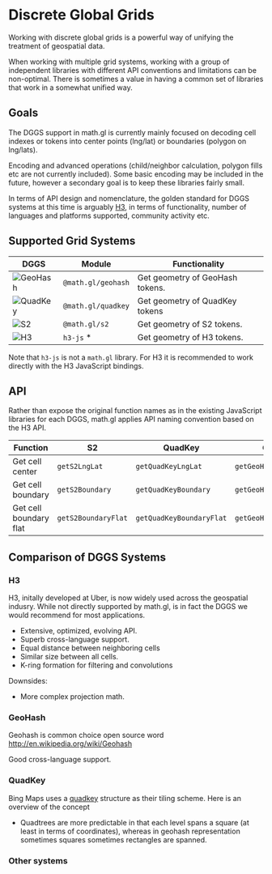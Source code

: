 # Discrete Global Grids

Working with discrete global grids is a powerful way of unifying the treatment of geospatial data.

When working with multiple grid systems, working with a group of independent libraries with different API conventions and limitations can be non-optimal. There is sometimes a value in having a common set of libraries that work in a somewhat unified way.

## Goals

The DGGS support in math.gl is currently mainly focused on decoding cell indexes or tokens into center points (lng/lat) or boundaries (polygon on lng/lats). 

Encoding and advanced operations (child/neighbor calculation, polygon fills etc are not currently included). Some basic encoding may be included in the future, however a secondary goal is to keep these libraries fairly small.

In terms of API design and nomenclature, the golden standard for DGGS systems at this time is arguably [H3](https://h3geo.org), in terms of functionality, number of languages and platforms supported, community activity etc.  

## Supported Grid Systems

| DGGS                                            | Module             | Functionality                   |
| ----------------------------------------------- | ------------------ | ------------------------------- |
| ![GeoHash](../images/dggs/geohash.png 'GeoHash') | `@math.gl/geohash` | Get geometry of GeoHash tokens. |
| ![QuadKey](../images/dggs/quadkey.png 'QuadKey') | `@math.gl/quadkey` | Get geometry of QuadKey tokens  |
| ![S2](../images/dggs/s2.png 'S2')                | `@math.gl/s2`      | Get geometry of S2 tokens.      |
| ![H3](../images/dggs/h3.png 'H3')                | `h3-js` \*         | Get geometry of H3 tokens.      |

Note that `h3-js` is not a `math.gl` library. For H3 it is recommended to work directly with the H3 JavaScript bindings.


## API

Rather than expose the original function names as in the existing JavaScript libraries for each DGGS, math.gl applies API naming convention based on the H3 API.

| Function               | S2                  | QuadKey                  | GeoHash                  | H3                  |
| ---------------------- | ------------------- | ------------------------ | ------------------------ | ------------------- |
| Get cell center        | `getS2LngLat`       | `getQuadKeyLngLat`       | `getGeoHashLngLat`       | `getH3LngLat`       |
| Get cell boundary      | `getS2Boundary`     | `getQuadKeyBoundary`     | `getGeoHashBoundary`     | `getH3Boundary`     |
| Get cell boundary flat | `getS2BoundaryFlat` | `getQuadKeyBoundaryFlat` | `getGeoHashBoundaryFlat` | `getH3BoundaryFlat` |

## Comparison of DGGS Systems

### H3

H3, initally developed at Uber, is now widely used across the geospatial indusry. 
While not directly supported by math.gl, is in fact the DGGS we would recommend for most applications.

- Extensive, optimized, evolving API.
- Superb cross-language support.
- Equal distance between neighboring cells
- Similar size between all cells.
- K-ring formation for filtering and convolutions

Downsides:
- More complex projection math.

### GeoHash

Geohash is common choice  open source word http://en.wikipedia.org/wiki/Geohash

Good cross-language support.

### QuadKey

Bing Maps uses a [quadkey](http://msdn.microsoft.com/en-us/library/bb259689.aspx.) structure as their tiling scheme. Here is an overview of the concept 

- Quadtrees are more predictable in that each level spans a square (at least in terms of coordinates), whereas in geohash representation sometimes squares sometimes rectangles are spanned.

### Other systems

